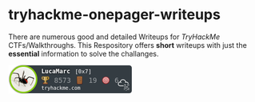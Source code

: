 # tryhackme-onepager-writeups
There are numerous good and detailed Writeups for *TryHackMe* CTFs/Walkthroughs. This Respository offers **short** writeups with just the **essential** information to solve the challanges. 

<img src="https://github.com/LukasMarckmiller/tryhackme-onepager-writeups/blob/master/misc/LucaMarc.png" alt="TryHackMe">
